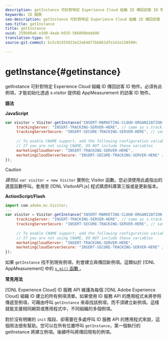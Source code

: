 ```yaml
---
description: getInstance 可針對特定 Experience Cloud 組織 ID 傳回訪客 ID 物件。必須有此例項，才能初始化透過 s.visitor 提供給 AppMeasurement 的訪客 ID 物件。
keywords: ID 服務
seo-description: getInstance 可針對特定 Experience Cloud 組織 ID 傳回訪客 ID 物件。必須有此例項，才能初始化透過 s.visitor 提供給 AppMeasurement 的訪客 ID 物件。
seo-title: getInstance
title: getInstance
uuid: 259b88a6-e3d0-4aab-b935-566099bdab98
translation-type: ht
source-git-commit: bc5c81455023e22e64877bb861dfe141e158599c

---
```



# getInstance{#getinstance}

getInstance 可針對特定 Experience Cloud 組織 ID 傳回訪客 ID 物件。必須有此例項，才能初始化透過 s.visitor 提供給 AppMeasurement 的訪客 ID 物件。

**語法**

**JavaScript**

```js
var visitor = Visitor.getInstance("INSERT-MARKETING-CLOUD-ORGANIZATION-ID-HERE", { 
     trackingServer: "INSERT-TRACKING-SERVER-HERE", // same as s.trackingServer 
     trackingServerSecure: "INSERT-SECURE-TRACKING-SERVER-HERE", // same as s.trackingServerSecure 
 
     // To enable CNAME support, add the following configuration variables 
     // If you are not using CNAME, DO NOT include these variables 
     marketingCloudServer: "INSERT-TRACKING-SERVER-HERE", 
     marketingCloudServerSecure: "INSERT-SECURE-TRACKING-SERVER-HERE" // same as s.trackingServerSecure 
});
```

>[!CAUTION]
>
>*請勿*以 `var visitor = new Visitor` 實例化 Visitor 函數。您必須使用此處指出的適當函數呼叫。套用至 [!DNL VisitorAPI.js] 程式碼資料庫第三版或是更新版本。

**ActionScript/Flash**

```js
import com.adobe.mc.Visitor; 
... 
var visitor = Visitor.getInstance("INSERT-MARKETING-CLOUD-ORGANIZATION-ID-HERE", { 
     trackingServer: "INSERT-TRACKING-SERVER-HERE", // same as s.trackingServer 
     trackingServerSecure: "INSERT-SECURE-TRACKING-SERVER-HERE", // same as s.trackingServerSecure 
 
     // To enable CNAME support, add the following configuration variables 
     // If you are not using CNAME, DO NOT include these variables 
     marketingCloudServer: "INSERT-TRACKING-SERVER-HERE", 
     marketingCloudServerSecure: "INSERT-SECURE-TRACKING-SERVER-HERE" // same as s.trackingServerSecure 
});
```

如果 `getInstance` 找不到現有例項，則會建立與傳回新例項。這類似於 [!DNL AppMeasurement] 中的 [ `s_gi()` 函數 ](https://marketing.adobe.com/resources/help/zh_TW/sc/implement/function_s_gi.html)。

**常見用法**

[!DNL Experience Cloud] ID 服務 API 維護為每個 [!DNL Adobe Experience Cloud] 組織 ID 建立的所有例項清單。如果使用 ID 服務 API 的應用程式未將參照傳遞至例項，可藉由呼叫 `getInstance` 來尋找該例項，而不須建立新例項。這樣就能支援相同網頁或應用程式中，不同組織的多個例項。

對於沒有明確的 `init` 階段、卻需要在多處呼叫 ID 服務 API 的應用程式來說，這個用法很有幫助。您可以在所有位置呼叫 `getInstance`，第一個執行的 getInstance 將建立例項。後續呼叫將傳回現有的例項。
